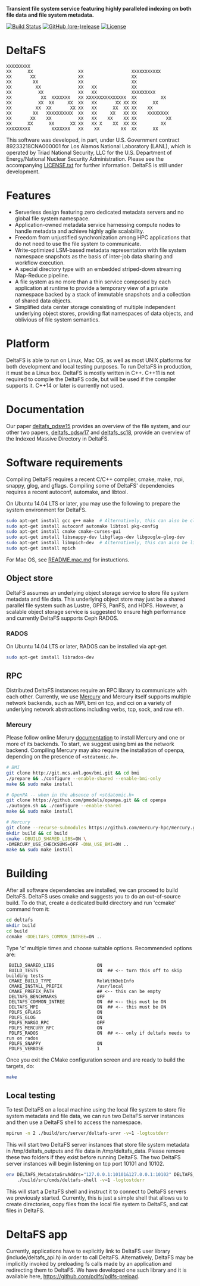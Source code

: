 **Transient file system service featuring highly paralleled indexing on both file data and file system metadata.**

[![Build Status](https://travis-ci.org/pdlfs/deltafs.svg?branch=master)](https://travis-ci.org/pdlfs/deltafs)
[![GitHub (pre-)release](https://img.shields.io/github/release-pre/pdlfs/deltafs.svg)](https://github.com/pdlfs/deltafs/releases)
[![License](https://img.shields.io/badge/license-New%20BSD-blue.svg)](LICENSE.txt)

DeltaFS
=======

```
XXXXXXXXX
XX      XX                 XX                  XXXXXXXXXXX
XX       XX                XX                  XX
XX        XX               XX                  XX
XX         XX              XX   XX             XX
XX          XX             XX   XX             XXXXXXXXX
XX           XX  XXXXXXX   XX XXXXXXXXXXXXXXX  XX         XX
XX          XX  XX     XX  XX   XX       XX XX XX      XX
XX         XX  XX       XX XX   XX      XX  XX XX    XX
XX        XX   XXXXXXXXXX  XX   XX     XX   XX XX    XXXXXXXX
XX       XX    XX          XX   XX    XX    XX XX           XX
XX      XX      XX      XX XX   XX X    XX  XX XX         XX
XXXXXXXXX        XXXXXXX   XX    XX        XX  XX      XX
```

This software was developed, in part, under U.S. Government contract 89233218CNA000001 for Los Alamos National Laboratory (LANL), which is operated by Triad National Security, LLC for the U.S. Department of Energy/National Nuclear Security Administration. Please see the accompanying [LICENSE.txt](LICENSE.txt) for further information. DeltaFS is still under development.

# Features
  * Serverless design featuring zero dedicated metadata servers and no global file system namespace.
  * Application-owned metadata service harnessing compute nodes to handle metadata and achieve highly agile scalability.
  * Freedom from unjustified synchronization among HPC applications that do not need to use the file system to communicate.
  * Write-optimized LSM-based metadata representation with file system namespace snapshots as the basis of inter-job data sharing and workflow execution.
  * A special directory type with an embedded striped-down streaming Map-Reduce pipeline.
  * A file system as no more than a thin service composed by each application at runtime to provide a temporary view of a private namespace backed by a stack of immutable snapshots and a collection of shared data objects.
  * Simplified data center storage consisting of multiple independent underlying object stores, providing flat namespaces of data objects, and oblivious of file system semantics.

# Platform

DeltaFS is able to run on Linux, Mac OS, as well as most UNIX platforms for both development and local testing purposes. To run DeltaFS in production, it must be a Linux box. DeltaFS is mostly written in C++. C++11 is not required to compile the DeltaFS code, but will be used if the compiler supports it. C++14 or later is currently not used.

# Documentation

Our paper [deltafs_pdsw15](http://www.cs.cmu.edu/~qingzhen/files/deltafs_pdsw15.pdf) provides an overview of the file system, and our other two papers, [deltafs_pdsw17](http://www.cs.cmu.edu/~qingzhen/files/deltafs_pdsw17.pdf) and [deltafs_sc18](http://www.cs.cmu.edu/~qingzhen/files/deltafs_sc18.pdf), provide an overview of the Indexed Massive Directory in DeltaFS.

# Software requirements

Compiling DeltaFS requires a recent C/C++ compiler, cmake, make, mpi, snappy, glog, and gflags. Compiling some of DeltaFS' dependencies requires a recent autoconf, automake, and libtool.

On Ubuntu 14.04 LTS or later, you may use the following to prepare the system environment for DeltaFS.

```bash
sudo apt-get install gcc g++ make  # Alternatively, this can also be clang
sudo apt-get install autoconf automake libtool pkg-config
sudo apt-get install cmake cmake-curses-gui
sudo apt-get install libsnappy-dev libgflags-dev libgoogle-glog-dev
sudo apt-get install libmpich-dev  # Alternatively, this can also be libopenmpi-dev
sudo apt-get install mpich
```

For Mac OS, see [README.mac.md](README.mac.md) for instuctions.

## Object store

DeltaFS assumes an underlying object storage service to store file system metadata and file data. This underlying object store may just be a shared parallel file system such as Lustre, GPFS, PanFS, and HDFS. However, a scalable object storage service is suggested to ensure high performance and currently DeltaFS supports Ceph RADOS.

### RADOS

On Ubuntu 14.04 LTS or later, RADOS can be installed via apt-get.

```bash
sudo apt-get install librados-dev
```

## RPC

Distributed DeltaFS instances require an RPC library to communicate with each other. Currently, we use [Mercury](https://mercury-hpc.github.io/) and Mercury itself supports multiple network backends, such as MPI, bmi on tcp, and cci on a variety of underlying network abstractions including verbs, tcp, sock, and raw eth.

### Mercury

Please follow online Merury [documentation](https://github.com/mercury-hpc/mercury) to install Mercury and one or more of its backends. To start, we suggest using bmi as the network backend. Compiling Mercury may also require the installation of openpa, depending on the presence of `<stdatomic.h>`.

```bash
# BMI
git clone http://git.mcs.anl.gov/bmi.git && cd bmi
./prepare && ./configure --enable-shared --enable-bmi-only
make && sudo make install

# OpenPA -- when in the absence of <stdatomic.h> 
git clone https://github.com/pmodels/openpa.git && cd openpa
./autogen.sh && ./configure --enable-shared
make && sudo make install

# Mercury
git clone --recurse-submodules https://github.com/mercury-hpc/mercury.git && cd mercury
mkdir build && cd build
cmake -DBUILD_SHARED_LIBS=ON \
-DMERCURY_USE_CHECKSUMS=OFF -DNA_USE_BMI=ON ..
make && sudo make install
```

# Building

After all software dependencies are installed, we can proceed to build DeltaFS.
DeltaFS uses cmake and suggests you to do an out-of-source build. To do that, create a dedicated build directory and run 'ccmake' command from it:

```bash
cd deltafs
mkdir build
cd build
ccmake -DDELTAFS_COMMON_INTREE=ON ..
```

Type 'c' multiple times and choose suitable options. Recommended options are:

```
 BUILD_SHARED_LIBS                ON
 BUILD_TESTS                      ON  ## <-- turn this off to skip building tests
 CMAKE_BUILD_TYPE                 RelWithDebInfo
 CMAKE_INSTALL_PREFIX             /usr/local
 CMAKE_PREFIX_PATH                ## <-- this can be empty
 DELTAFS_BENCHMARKS               OFF
 DELTAFS_COMMON_INTREE            ON  ## <-- this must be ON
 DELTAFS_MPI                      ON  ## <-- this must be ON
 PDLFS_GFLAGS                     ON
 PDLFS_GLOG                       ON
 PDLFS_MARGO_RPC                  OFF
 PDLFS_MERCURY_RPC                ON
 PDLFS_RADOS                      ON  ## <-- only if deltafs needs to run on rados
 PDLFS_SNAPPY                     ON
 PDLFS_VERBOSE                    1
```

Once you exit the CMake configuration screen and are ready to build the targets, do:

```bash
make
```

## Local testing

To test DeltaFS on a local machine using the local file system to store file system metadata and file data, we can run two DeltaFS server instances and then use a DeltaFS shell to access the namespace.

```bash
mpirun -n 2 ./build/src/server/deltafs-srvr -v=1 -logtostderr
```

This will start two DeltaFS server instances that store file system metadata in /tmp/deltafs_outputs and file data in /tmp/deltafs_data. Please remove these two folders if they exist before running DeltaFS. The two DeltaFS server instances will begin listening on tcp port 10101 and 10102.

```bash
env DELTAFS_MetadataSrvAddrs="127.0.0.1:10101&127.0.0.1:10102" DELTAFS_NumOfMetadataSrvs="2" \
    ./build/src/cmds/deltafs-shell -v=1 -logtostderr
```

This will start a DeltaFS shell and instruct it to connect to DeltaFS servers we previously started. Currently, this is just a simple shell that allows us to create directories, copy files from the local file system to DeltaFS, and cat files in DeltaFS.

# DeltaFS app

Currently, applications have to explicitly link to DeltaFS user library (include/deltafs_api.h) in order to call DeltaFS. Alternatively, DeltaFS may be implicitly invoked by preloading fs calls made by an application and redirecting them to DeltaFS. We have developed one such library and it is available here, https://github.com/pdlfs/pdlfs-preload.
